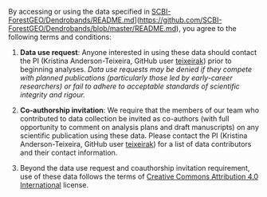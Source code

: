 By accessing or using the data specified in [SCBI-ForestGEO/Dendrobands/README.md]([https://github.com/SCBI-ForestGEO/Dendrobands/README.md)](https://github.com/SCBI-ForestGEO/Dendrobands/blob/master/README.md), you agree to the following terms and conditions:

1. **Data use request**: Anyone interested in using these data should contact the PI (Kristina Anderson-Teixeira, GitHub user [teixeirak](https://github.com/teixeirak)) prior to beginning analyses. *Data use requests may be denied if they compete with planned publications (particularly those led by early-career researchers) or fail to adhere to acceptable standards of scientific integrity and rigour.*
   
2. **Co-authorship invitation**: We require that the members of our team who contributed to data collection be invited as co-authors (with full opportunity to comment on analysis plans and draft manuscripts) on any scientific publication using these data. Please contact the PI (Kristina Anderson-Teixeira, GitHub user [teixeirak](https://github.com/teixeirak)) for a list of data contributors and their contact information. 

3. Beyond the data use request and coauthorship invitation requirement, use of these data follows the terms of [Creative Commons Attribution 4.0 International](https://github.com/SCBI-ForestGEO/Dendrobands/blob/master/license.txt) license.
